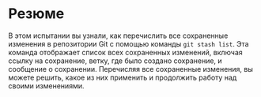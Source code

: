 # Резюме

В этом испытании вы узнали, как перечислить все сохраненные изменения в репозитории Git с помощью команды `git stash list`. Эта команда отображает список всех сохраненных изменений, включая ссылку на сохранение, ветку, где было создано сохранение, и сообщение о сохранении. Перечисляя все сохраненные изменения, вы можете решить, какое из них применить и продолжить работу над своими изменениями.
